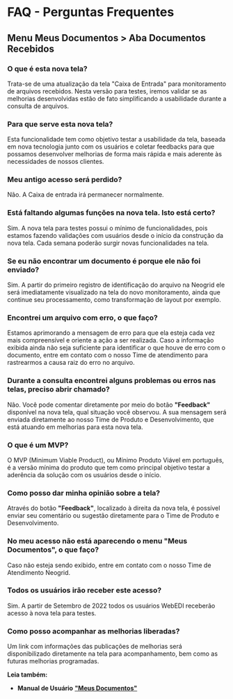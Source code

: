 # **FAQ -  Perguntas Frequentes**

## **Menu Meus Documentos > Aba Documentos Recebidos**


### **O que é esta nova tela?**

Trata-se de uma atualização da tela "Caixa de Entrada" para monitoramento de arquivos recebidos. Nesta versão para testes, iremos validar se as melhorias desenvolvidas estão de fato simplificando a usabilidade durante a consulta de arquivos.

### **Para que serve esta nova tela?**

Esta funcionalidade tem como objetivo testar a usabilidade da tela, baseada em nova tecnologia junto com os usuários e coletar feedbacks para que possamos desenvolver melhorias de forma mais rápida e mais aderente às necessidades de nossos clientes.

### **Meu antigo acesso será perdido?**

Não. A Caixa de entrada irá permanecer normalmente.

### **Está faltando algumas funções na nova tela. Isto está certo?**

Sim. A nova tela para testes possui o mínimo de funcionalidades, pois estamos fazendo validações com usuários desde o início da construção da nova tela. Cada semana poderão surgir novas funcionalidades na tela.

### **Se eu não encontrar um documento é porque ele não foi enviado?**

Sim. A partir do primeiro registro de identificação do arquivo na Neogrid ele será imediatamente visualizado na tela do novo monitoramento, ainda que continue seu processamento, como transformação de layout por exemplo.

### **Encontrei um arquivo com erro, o que faço?**

Estamos aprimorando a mensagem de erro para que ela esteja cada vez mais compreensível e oriente a ação a ser realizada. Caso a informação exibida ainda não seja suficiente para identificar o que houve de erro com o documento, entre em contato com o nosso Time de atendimento para rastrearmos a causa raiz do erro no arquivo.


### **Durante a consulta encontrei alguns problemas ou erros nas telas, preciso abrir chamado?**

Não. Você pode comentar diretamente por meio do botão **"Feedback"** disponível na nova tela, qual situação você observou. A sua mensagem será enviada diretamente ao nosso Time de Produto e Desenvolvimento, que está atuando em melhorias para esta nova tela.

### **O que é um MVP?**

O MVP (Minimum Viable Product), ou Mínimo Produto Viável em português, é a versão mínima do produto que tem como principal objetivo testar a aderência da solução com os usuários desde o início.

### **Como posso dar minha opinião sobre a tela?**

Através do botão **"Feedback"**, localizado à direita da nova tela, é possível enviar seu comentário ou sugestão diretamente para o Time de Produto e Desenvolvimento.

### **No meu acesso não está aparecendo o menu "Meus Documentos", o que faço?**

Caso não esteja sendo exibido, entre em contato com o nosso Time de Atendimento Neogrid.

### **Todos os usuários irão receber este acesso?**

Sim. A partir de Setembro de 2022 todos os usuários WebEDI receberão acesso à nova tela para testes.

### **Como posso acompanhar as melhorias liberadas?**

Um link com informações das publicações de melhorias será disponibilizado diretamente na tela para acompanhamento, bem como as futuras melhorias programadas.

**Leia também:**

+ **Manual de Usuário** [**"Meus Documentos"**](../doc/meus_docs.md)
